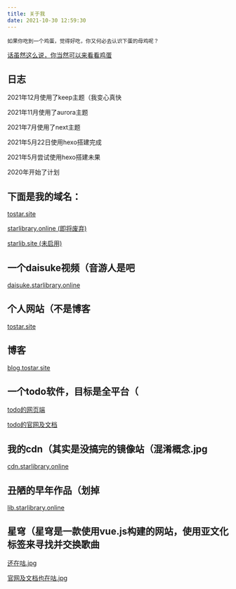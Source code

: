 ```yaml
---
title: 关于我
date: 2021-10-30 12:59:30
---
```

    如果你吃到一个鸡蛋，觉得好吃，你又何必去认识下蛋的母鸡呢？
 
[话虽然这么说，你当然可以来看看鸡蛋](https://github.com/starNGC2237)
## 日志

2021年12月使用了keep主题（我变心真快

2021年11月使用了aurora主题

2021年7月使用了next主题

2021年5月22日使用hexo搭建完成

2021年5月尝试使用hexo搭建未果

2020年开始了计划

## 下面是我的域名：

[tostar.site](https://tostar.site)

[starlibrary.online (即将废弃)](https://starlibrary.online)

[starlib.site (未启用)](https://starlib.site)

## 一个daisuke视频（音游人是吧

[daisuke.starlibrary.online](https://daisuke.starlibrary.online)

## 个人网站（不是博客

[tostar.site](https://tostar.site)

## 博客

[blog.tostar.site](https://blog.tostar.site)

## 一个todo软件，目标是全平台（

[todo的网页端](https://todo.tostar.site)

[todo的官网及文档](https://todos.starlibrary.online/)

## 我的cdn（其实是没搞完的镜像站（混淆概念.jpg

[cdn.starlibrary.online](https://cdn.starlibrary.online)

## 丑陋的早年作品（划掉

[lib.starlibrary.online](https://lib.starlibrary.online)

## 星穹（星穹是一款使用vue.js构建的网站，使用亚文化标签来寻找并交换歌曲


[还在咕.jpg](https://xq.tostar.site)

[官网及文档也在咕.jpg](https://xq.starlib.site)